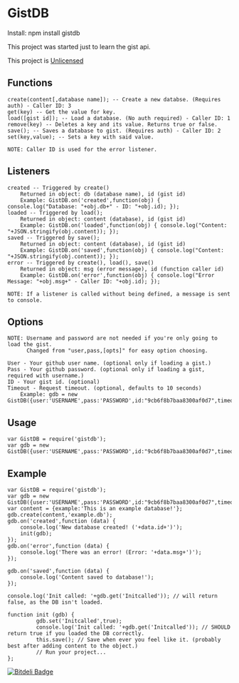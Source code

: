 GistDB
======

Install:
    npm install gistdb

This project was started just to learn the gist api.

This project is [Unlicensed](http://unlicense.org/ "Title")

Functions
------
    create(content[,database name]); -- Create a new databse. (Requires auth) - Caller ID: 3
    get(key) -- Get the value for key.
    load([gist id]); -- Load a database. (No auth required) - Caller ID: 1
    remove(key) -- Deletes a key and its value. Returns true or false.
    save(); -- Saves a database to gist. (Requires auth) - Caller ID: 2
    set(key,value); -- Sets a key with said value.
 
    NOTE: Caller ID is used for the error listener.

Listeners
------
    created -- Triggered by create()
        Returned in object: db (database name), id (gist id)
        Example: GistDB.on('created',function(obj) { console.log("Database: "+obj.db+" - ID: "+obj.id); });
    loaded -- Triggered by load();
        Returned in object: content (database), id (gist id)
        Example: GistDB.on('loaded',function(obj) { console.log("Content: "+JSON.stringify(obj.content)); });
    saved -- Triggered by save();
        Returned in object: content (database), id (gist id)
        Example: GistDB.on('saved',function(obj) { console.log("Content: "+JSON.stringify(obj.content)); });
    error -- Triggered by create(), load(), save()
        Returned in object: msg (error message), id (function caller id)
        Example: GistDB.on('error',function(obj) { console.log("Error Message: "+obj.msg+" - Caller ID: "+obj.id); });

    NOTE: If a listener is called without being defined, a message is sent to console.

Options
------
    NOTE: Username and password are not needed if you're only going to load the gist.
          Changed from "user,pass,[opts]" for easy option choosing.

    User - Your github user name. (optional only if loading a gist.)
    Pass - Your github password. (optional only if loading a gist, required with username.)
    ID - Your gist id. (optional)
    Timeout - Request timeout. (optional, defaults to 10 seconds)
        Example: gdb = new GistDB({user:'USERNAME',pass:'PASSWORD',id:"9cb6f8b7baa8300af0d7",timeout:1000});

Usage
-------
    var GistDB = require('gistdb');
    var gdb = new GistDB({user:'USERNAME',pass:'PASSWORD',id:"9cb6f8b7baa8300af0d7",timeout:1000});

Example
-------
    var GistDB = require('gistdb');
    var gdb = new GistDB({user:'USERNAME',pass:'PASSWORD',id:"9cb6f8b7baa8300af0d7",timeout:1000});
    var content = {example:'This is an example database!'};
    gdb.create(content,'example.db');
    gdb.on('created',function (data) {
        console.log('New database created! ('+data.id+')');
        init(gdb);
    });
    gdb.on('error',function (data) {
        console.log('There was an error! (Error: '+data.msg+')');
    });
    
    gdb.on('saved',function (data) {
        console.log('Content saved to database!');
    });
    
    console.log('Init called: '+gdb.get('Initcalled')); // will return false, as the DB isn't loaded.
    
    function init (gdb) {
             gdb.set('Initcalled',true);
             console.log('Init called: '+gdb.get('Initcalled')); // SHOULD return true if you loaded the DB correctly.
             this.save(); // Save when ever you feel like it. (probably best after adding content to the object.)
             // Run your project...
    };


[![Bitdeli Badge](https://d2weczhvl823v0.cloudfront.net/LouisT/gistdb/trend.png)](https://bitdeli.com/free "Bitdeli Badge")

